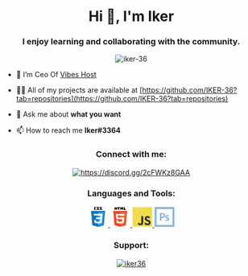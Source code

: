 <h1 align="center">Hi 👋, I'm Iker</h1>
<h3 align="center">I enjoy learning and collaborating with the community.</h3>

<p align="center"> <img src="https://komarev.com/ghpvc/?username=iker-36&label=Profile%20views&color=0e75b6&style=flat" alt="iker-36" /> </p>

- 👯 I’m Ceo Of [Vibes Host]([https://discord.gg/thz-hosting](https://discord.gg/dGnzUtdcAc))

- 👨‍💻 All of my projects are available at [https://github.com/IKER-36?tab=repositories](https://github.com/IKER-36?tab=repositories)

- 💬 Ask me about **what you want**

- 📫 How to reach me **Iker#3364**

<h3 align="center">Connect with me:</h3>
<p align="center">
<a href="https://discord.gg/https://discord.gg/2cFWKz8GAA" target="blank"><img align="center" src="https://raw.githubusercontent.com/rahuldkjain/github-profile-readme-generator/master/src/images/icons/Social/discord.svg" alt="https://discord.gg/2cFWKz8GAA" height="30" width="40" /></a>
</p>

<h3 align="center">Languages and Tools:</h3>
<p align="center"> <a href="https://www.w3schools.com/css/" target="_blank" rel="noreferrer"> <img src="https://raw.githubusercontent.com/devicons/devicon/master/icons/css3/css3-original-wordmark.svg" alt="css3" width="40" height="40"/> </a> <a href="https://www.w3.org/html/" target="_blank" rel="noreferrer"> <img src="https://raw.githubusercontent.com/devicons/devicon/master/icons/html5/html5-original-wordmark.svg" alt="html5" width="40" height="40"/> </a> <a href="https://developer.mozilla.org/en-US/docs/Web/JavaScript" target="_blank" rel="noreferrer"> <img src="https://raw.githubusercontent.com/devicons/devicon/master/icons/javascript/javascript-original.svg" alt="javascript" width="40" height="40"/> </a> <a href="https://www.photoshop.com/en" target="_blank" rel="noreferrer"> <img src="https://raw.githubusercontent.com/devicons/devicon/master/icons/photoshop/photoshop-line.svg" alt="photoshop" width="40" height="40"/> </a> </p>

<h3 align="center">Support:</h3>
<p align="center"><a href="https://ko-fi.com/iker36"> <img align="center" src="https://cdn.ko-fi.com/cdn/kofi3.png?v=3" height="50" width="210" alt="iker36" /></a></p><br><br>


